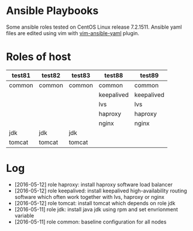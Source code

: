 # Ansible Playbooks

Some ansible roles tested on CentOS Linux release 7.2.1511. Ansible yaml files are edited using vim with [vim-ansible-yaml](https://github.com/chase/vim-ansible-yaml) plugin.

# Roles of host

| test81 | test82 | test83 | test88     | test89     |
|--------|--------|--------|------------|------------|
| common | common | common | common     | common     |
|        |        |        | keepalived | keepalived |
|        |        |        | lvs        | lvs        |
|        |        |        | haproxy    | haproxy    |
|        |        |        | nginx      | nginx      |
| jdk    | jdk    | jdk    |            |            |
| tomcat | tomcat | tomcat |            |            |

# Log

- [2016-05-12] role haproxy: install haproxy software load balancer
- [2016-05-12] role keepalived: install keepalived high-availability routing software which often work together with lvs, haproxy or nginx
- [2016-05-12] role tomcat: install tomcat which depends on role jdk
- [2016-05-11] role jdk: install java jdk using rpm and set envrionment variable
- [2016-05-11] role common: baseline configuration for all nodes
